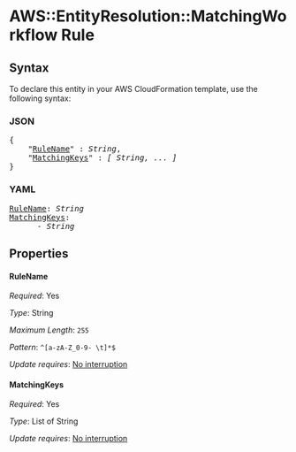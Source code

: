# AWS::EntityResolution::MatchingWorkflow Rule

## Syntax

To declare this entity in your AWS CloudFormation template, use the following syntax:

### JSON

<pre>
{
    "<a href="#rulename" title="RuleName">RuleName</a>" : <i>String</i>,
    "<a href="#matchingkeys" title="MatchingKeys">MatchingKeys</a>" : <i>[ String, ... ]</i>
}
</pre>

### YAML

<pre>
<a href="#rulename" title="RuleName">RuleName</a>: <i>String</i>
<a href="#matchingkeys" title="MatchingKeys">MatchingKeys</a>: <i>
      - String</i>
</pre>

## Properties

#### RuleName

_Required_: Yes

_Type_: String

_Maximum Length_: <code>255</code>

_Pattern_: <code>^[a-zA-Z_0-9- \t]*$</code>

_Update requires_: [No interruption](https://docs.aws.amazon.com/AWSCloudFormation/latest/UserGuide/using-cfn-updating-stacks-update-behaviors.html#update-no-interrupt)

#### MatchingKeys

_Required_: Yes

_Type_: List of String

_Update requires_: [No interruption](https://docs.aws.amazon.com/AWSCloudFormation/latest/UserGuide/using-cfn-updating-stacks-update-behaviors.html#update-no-interrupt)
